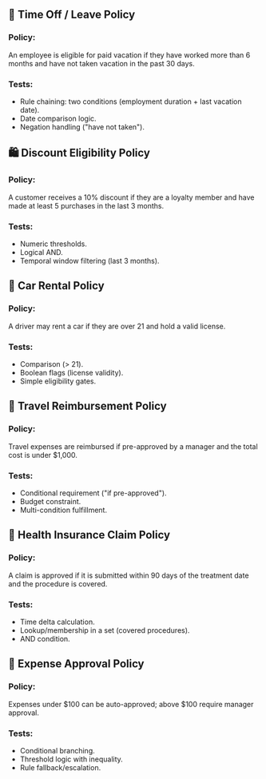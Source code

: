 ## 📆 Time Off / Leave Policy
### Policy:
An employee is eligible for paid vacation if they have worked more than 6 months and have not taken vacation in the past 30 days.

### Tests:
- Rule chaining: two conditions (employment duration + last vacation date).
- Date comparison logic.
- Negation handling ("have not taken").

## 🛍️ Discount Eligibility Policy
### Policy:
A customer receives a 10% discount if they are a loyalty member and have made at least 5 purchases in the last 3 months.

### Tests:
- Numeric thresholds.
- Logical AND.
- Temporal window filtering (last 3 months).

## 🚗 Car Rental Policy
### Policy:
A driver may rent a car if they are over 21 and hold a valid license.

### Tests:
- Comparison (> 21).
- Boolean flags (license validity).
- Simple eligibility gates.

## 🛂 Travel Reimbursement Policy
### Policy:
Travel expenses are reimbursed if pre-approved by a manager and the total cost is under $1,000.

### Tests:
- Conditional requirement ("if pre-approved").
- Budget constraint.
- Multi-condition fulfillment.

## 🏥 Health Insurance Claim Policy
### Policy:
A claim is approved if it is submitted within 90 days of the treatment date and the procedure is covered.

### Tests:
- Time delta calculation.
- Lookup/membership in a set (covered procedures).
- AND condition.

## 🧾 Expense Approval Policy
### Policy:
Expenses under $100 can be auto-approved; above $100 require manager approval.

### Tests:
- Conditional branching.
- Threshold logic with inequality.
- Rule fallback/escalation.

